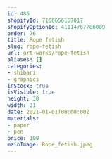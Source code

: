 ```yaml
---
id: 486
shopifyId: 7160656167017
shopifyOptionId: 41114767786089
order: 76
title: Rope fetish
slug: rope-fetish
url: art-works/rope-fetish
aliases: []
categories:
- shibari
- graphics
inStock: true
isVisible: true
height: 30
width: 21
date: 2021-01-01T00:00:00Z
materials:
- paper
- pen
price: 100
mainImage: Rope_fetish.jpeg
---
```

